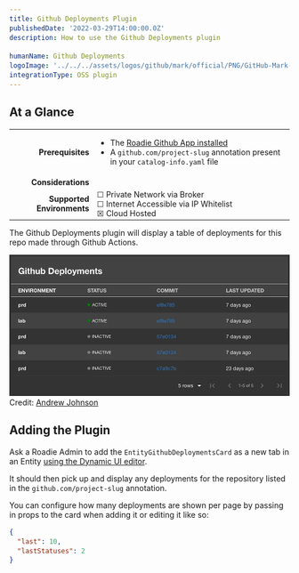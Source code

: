 ```yaml
---
title: Github Deployments Plugin
publishedDate: '2022-03-29T14:00:00.0Z'
description: How to use the Github Deployments plugin

humanName: Github Deployments
logoImage: '../../../assets/logos/github/mark/official/PNG/GitHub-Mark-120px-plus.webp'
integrationType: OSS plugin
---
```


## At a Glance
| | |
|---: | --- |
| **Prerequisites** |<ul><li>The [Roadie Github App installed](/docs/getting-started/adding-a-catalog-item)</li><li>A `github.com/project-slug` annotation present in your `catalog-info.yaml` file</li></ul> |
| **Considerations** |  |
| **Supported Environments** | ☐ Private Network via Broker <br /> ☐ Internet Accessible via IP Whitelist <br /> ☒ Cloud Hosted |

The Github Deployments plugin will display a table of deployments for this repo made through Github Actions. 

![github-deployments-screenshot](./screenshot.webp)
Credit: [Andrew Johnson](https://github.com/anderoo)


## Adding the Plugin

Ask a Roadie Admin to add the `EntityGithubDeploymentsCard` as a new tab in an Entity [using the Dynamic UI editor](/docs/getting-started/configuring-backstage-plugins).

It should then pick up and display any deployments for the repository listed in the `github.com/project-slug` annotation.

You can configure how many deployments are shown per page by passing in props to the card when adding it or editing it like so:

```json
{
  "last": 10,
  "lastStatuses": 2
}
```
